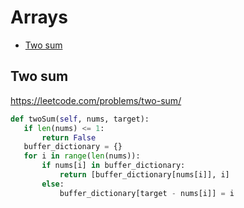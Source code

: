 # Arrays
 
 + [Two sum](#two-sum)
 
 ## Two sum

 https://leetcode.com/problems/two-sum/

 ```python
 def twoSum(self, nums, target):
    if len(nums) <= 1:
        return False
    buffer_dictionary = {}
    for i in range(len(nums)):
        if nums[i] in buffer_dictionary:
            return [buffer_dictionary[nums[i]], i]
        else:
            buffer_dictionary[target - nums[i]] = i       
 ```